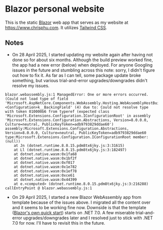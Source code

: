 # Blazor personal website

This is the static [Blazor](https://dotnet.microsoft.com/en-us/apps/aspnet/web-apps/blazor) web app that serves as my website at https://www.chrisphu.com. It utilizes [Tailwind CSS](https://tailwindcss.com).

## Notes

- On 28 April 2025, I started updating my website again after having not done so for about six months. Although the build preview worked fine, the app had a new error (below) when deployed. For anyone Googling issues in the future and stumbling across this note: sorry, I didn't figure out how to fix it. As far as I can tell, some package update broke something, but various trial-and-error upgrades/downgrades didn't resolve my issues.

```
blazor.webassembly.js:1 ManagedError: One or more errors occurred. (Could not load type of field 'Microsoft.AspNetCore.Components.WebAssembly.Hosting.WebAssemblyHostBuilder:<Configuration>k__BackingField' (4) due to: Could not resolve type with token 010000b6 from typeref (expected class 'Microsoft.Extensions.Configuration.IConfigurationRoot' in assembly 'Microsoft.Extensions.Configuration.Abstractions, Version=8.0.0.0, Culture=neutral, PublicKeyToken=adb9793829ddae60') assembly:Microsoft.Extensions.Configuration.Abstractions, Version=8.0.0.0, Culture=neutral, PublicKeyToken=adb9793829ddae60 type:Microsoft.Extensions.Configuration.IConfigurationRoot member:(null))
    at Jn (dotnet.runtime.8.0.15.pdm8tx6jky.js:3:31615)
    at Ll (dotnet.runtime.8.0.15.pdm8tx6jky.js:3:182497)
    at dotnet.native.wasm:0x1fa68
    at dotnet.native.wasm:0x1bf2f
    at dotnet.native.wasm:0xf017
    at dotnet.native.wasm:0x1e782
    at dotnet.native.wasm:0x1ef78
    at dotnet.native.wasm:0xce61
    at dotnet.native.wasm:0x44399
    at e.<computed> (dotnet.runtime.8.0.15.pdm8tx6jky.js:3:216288)
callEntryPoint @ blazor.webassembly.js:1
```

- On 29 April 2025, I started a new Blazor WebAssembly app from template because of the issues above. I migrated all the content over and it seems to be working fine now. Downside is that the template ([Blazor's own quick start](https://dotnet.microsoft.com/en-us/learn/aspnet/blazor-tutorial/create)) starts on .NET 7.0. A few miserable trial-and-error upgrades/downgrades later and I resolved just to stick with .NET 7.0 for now. I'll have to revisit this in the future.